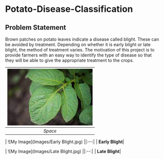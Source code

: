 # Potato-Disease-Classification
## Problem Statement
Brown patches on potato leaves indicate a disease called blight. These can be avoided by treatment. Depending on whether it is early blight or late blight, the method of treatment varies. The motivation of this project is to provide farmers with an easy way to identify the type of disease so that they will be able to give the appropriate treatment to the crops. 

| ![My Image](Images/Healthy.jpg)
|:--:| 
| *Space* |

| ![My Image](Images/Early Blight.jpg)
||:--:|
| <b>Early Blight</b>|

| ![My Image](Images/Late Blight.jpg)
||:--:|
| <b>Late Blight</b>|
